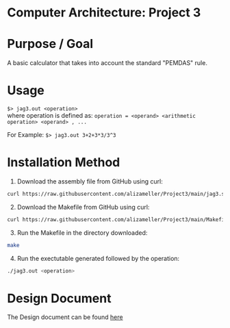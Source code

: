 # Computer Architecture: Project 3 
# Purpose / Goal
A basic calculator that takes into account the standard "PEMDAS" rule. 
# Usage
``` $> jag3.out <operation> ```  
where operation is defined as:
``` operation = <operand> <arithmetic operation> <operand> , ... ```
  
For Example: 
``` $> jag3.out 3+2+3*3/3^3 ```

# Installation Method
1. Download the assembly file from GitHub using curl:
```bash
curl https://raw.githubusercontent.com/alizameller/Project3/main/jag3.s --output jag3.s
```
2. Download the Makefile from GitHub using curl: 
```bash
curl https://raw.githubusercontent.com/alizameller/Project3/main/Makefile --output Makefile
```
3. Run the Makefile in the directory downloaded: 
```bash
make
```
4. Run the exectutable generated followed by the operation: 
```bash
./jag3.out <operation>
```

# Design Document
The Design document can be found [here](https://github.com/alizameller/Project3/files/6476386/Design.Document.-.Project.3.pdf)

